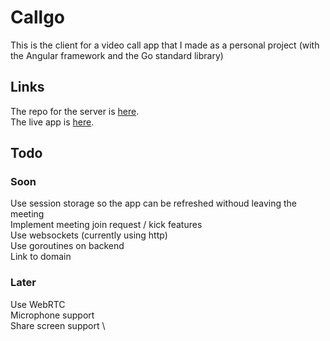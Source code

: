 # Callgo
This is the client for a video call app that I made as a personal project (with the Angular framework and the Go standard library)

## Links
The repo for the server is [here](https://github.com/HoriaBosoanca/callgo-server). \
The live app is [here](https://callgo-client.vercel.app/menu).

## Todo
### Soon
Use session storage so the app can be refreshed withoud leaving the meeting \
Implement meeting join request / kick features \
Use websockets (currently using http) \
Use goroutines on backend \
Link to domain
### Later
Use WebRTC \
Microphone support \
Share screen support \